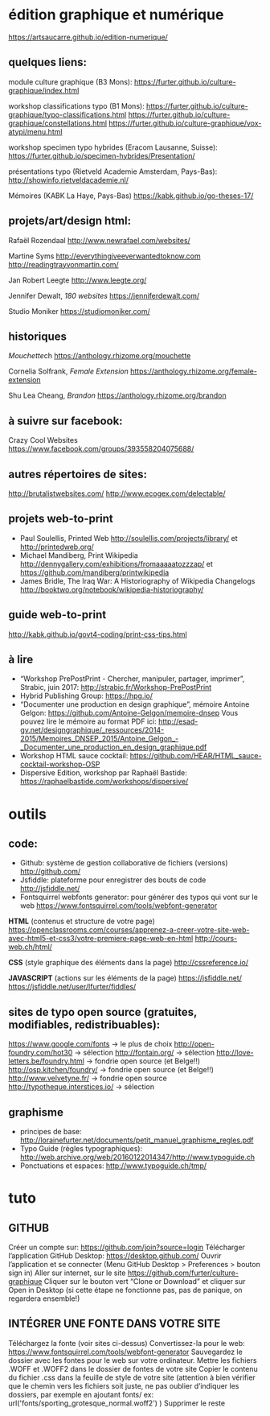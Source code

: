 # édition graphique et numérique
https://artsaucarre.github.io/edition-numerique/


## quelques liens:

module culture graphique (B3 Mons):
https://furter.github.io/culture-graphique/index.html

workshop classifications typo (B1 Mons):
https://furter.github.io/culture-graphique/typo-classifications.html
https://furter.github.io/culture-graphique/constellations.html
https://furter.github.io/culture-graphique/vox-atypi/menu.html

workshop specimen typo hybrides (Eracom Lausanne, Suisse):
https://furter.github.io/specimen-hybrides/Presentation/

présentations typo (Rietveld Academie Amsterdam, Pays-Bas):
http://showinfo.rietveldacademie.nl/

Mémoires (KABK La Haye, Pays-Bas)
https://kabk.github.io/go-theses-17/

## projets/art/design html:
Rafaël Rozendaal http://www.newrafael.com/websites/

Martine Syms
http://everythingiveeverwantedtoknow.com
http://readingtrayvonmartin.com/

Jan Robert Leegte
http://www.leegte.org/

Jennifer Dewalt, *180 websites*
https://jenniferdewalt.com/

Studio Moniker
https://studiomoniker.com/

## historiques

*Mouchette*ch https://anthology.rhizome.org/mouchette

Cornelia Solfrank, *Female Extension*
https://anthology.rhizome.org/female-extension

Shu Lea Cheang, *Brandon*
https://anthology.rhizome.org/brandon

## à suivre sur facebook:
Crazy Cool Websites
https://www.facebook.com/groups/393558204075688/

## autres répertoires de sites:
http://brutalistwebsites.com/
http://www.ecogex.com/delectable/

## projets web-to-print
* Paul Soulellis, Printed Web http://soulellis.com/projects/library/ et http://printedweb.org/
* Michael Mandiberg, Print Wikipedia http://dennygallery.com/exhibitions/fromaaaaatozzzap/ et https://github.com/mandiberg/printwikipedia
* James Bridle, The Iraq War: A Historiography of Wikipedia Changelogs http://booktwo.org/notebook/wikipedia-historiography/

## guide web-to-print
http://kabk.github.io/govt4-coding/print-css-tips.html

## à lire
* “Workshop PrePostPrint - Chercher, manipuler, partager, imprimer”, Strabic, juin 2017: http://strabic.fr/Workshop-PrePostPrint
* Hybrid Publishing Group: https://hpg.io/
* “Documenter une production en design graphique”, mémoire Antoine Gelgon: https://github.com/Antoine-Gelgon/memoire-dnsep
Vous pouvez lire le mémoire au format PDF ici: http://esad-gv.net/designgraphique/_ressources/2014-2015/Memoires_DNSEP_2015/Antoine_Gelgon_-_Documenter_une_production_en_design_graphique.pdf
* Workshop HTML sauce cocktail: https://github.com/HEAR/HTML_sauce-cocktail-workshop-OSP
* Dispersive Edition, workshop par Raphaël Bastide: https://raphaelbastide.com/workshops/dispersive/

# outils

## code:

* Github: système de gestion collaborative de fichiers (versions) http://github.com/
* Jsfiddle: plateforme pour enregistrer des bouts de code http://jsfiddle.net/
* Fontsquirrel webfonts generator: pour générer des typos qui vont sur le web https://www.fontsquirrel.com/tools/webfont-generator

**HTML** (contenus et structure de votre page)
https://openclassrooms.com/courses/apprenez-a-creer-votre-site-web-avec-html5-et-css3/votre-premiere-page-web-en-html
http://cours-web.ch/html/

**CSS** (style graphique des éléments dans la page)
http://cssreference.io/

**JAVASCRIPT** (actions sur les éléments de la page)
https://jsfiddle.net/
https://jsfiddle.net/user/lfurter/fiddles/


## sites de typo open source (gratuites, modifiables, redistribuables):
https://www.google.com/fonts → le plus de choix
http://open-foundry.com/hot30 → sélection
http://fontain.org/ → sélection
http://love-letters.be/foundry.html → fondrie open source (et Belge!!)
http://osp.kitchen/foundry/ → fondrie open source (et Belge!!)
http://www.velvetyne.fr/ → fondrie open source
http://typotheque.interstices.io/ → sélection

## graphisme
* principes de base: http://lorainefurter.net/documents/petit_manuel_graphisme_regles.pdf
* Typo Guide (règles typographiques): http://web.archive.org/web/20160122014347/http://www.typoguide.ch
* Ponctuations et espaces: http://www.typoguide.ch/tmp/

# tuto

## GITHUB

Créer un compte sur: https://github.com/join?source=login
Télécharger l’application GitHub Desktop: https://desktop.github.com/
Ouvrir l’application et se connecter (Menu GitHub Desktop > Preferences > bouton sign in)
Aller sur internet, sur le site https://github.com/furter/culture-graphique
Cliquer sur le bouton vert “Clone or Download” et cliquer sur Open in Desktop
(si cette étape ne fonctionne pas, pas de panique, on regardera ensemble!)

## INTÉGRER UNE FONTE DANS VOTRE SITE

Téléchargez la fonte (voir sites ci-dessus) 
Convertissez-la pour le web: https://www.fontsquirrel.com/tools/webfont-generator
Sauvegardez le dossier avec les fontes pour le web sur votre ordinateur. 
Mettre les fichiers .WOFF et .WOFF2 dans le dossier de fontes de votre site
Copier le contenu du fichier .css dans la feuille de style de votre site (attention à bien vérifier que le chemin vers les fichiers soit juste, ne pas oublier d’indiquer les dossiers, par exemple en ajoutant fonts/ ex: url('fonts/sporting_grotesque_normal.woff2') )
Supprimer le reste
